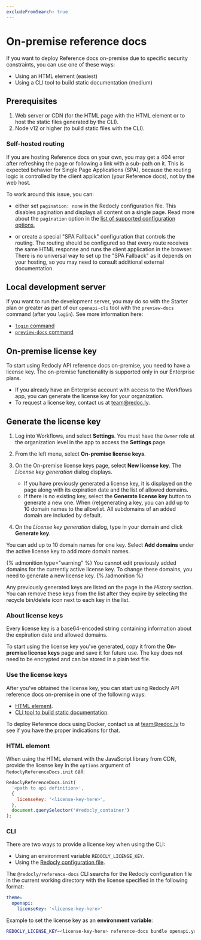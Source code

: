 ```yaml
---
excludeFromSearch: true
---
```


# On-premise reference docs

If you want to deploy Reference docs on-premise due to specific security constraints, you can use one of these ways:

- Using an HTML element (easiest)
- Using a CLI tool to build static documentation (medium)

## Prerequisites

1. Web server or CDN (for the HTML page with the HTML element or to host the static files generated by the CLI).
1. Node v12 or higher (to build static files with the CLI).

### Self-hosted routing

If you are hosting Reference docs on your own, you may get a 404 error after refreshing the page or following a link with a sub-path on it.
This is expected behavior for Single Page Applications (SPA), because the routing logic is controlled by the client application (your Reference docs), not by the web host.

To work around this issue, you can:

- either set `pagination: none` in the Redocly configuration file. This disables pagination and displays all content on a single page. Read more about the `pagination` option in the [list of supported configuration options](../configuration/functionality.md),

- or create a special "SPA Fallback" configuration that controls the routing. The routing should be configured so that every route receives the same HTML response and runs the client application in the browser. There is no universal way to set up the "SPA Fallback" as it depends on your hosting, so you may need to consult additional external documentation.

## Local development server

If you want to run the development server, you may do so with the Starter plan or greater as part of our `openapi-cli` tool with the `preview-docs` command (after you `login`). See more information here:

- [`login` command](/docs/cli/v1/commands/login)
- [`preview-docs` command](/docs/cli/v1/commands/preview-docs)

## On-premise license key

To start using Redocly API reference docs on-premise, you need to have a license key. The on-premise functionality is supported only in our Enterprise plans.

- If you already have an Enterprise account with access to the Workflows app, you can generate the license key for your organization.
- To request a license key, contact us at team@redoc.ly.

## Generate the license key

1. Log into Workflows, and select **Settings**. You must have the `Owner` role at the organization level in the app to access the **Settings** page.

2. From the left menu, select **On-premise license keys**.

3. On the On-premise license keys page, select **New license key**. The _License key generation_ dialog displays.

   - If you have previously generated a license key, it is displayed on the page along with its expiration date and the list of allowed domains.
   - If there is no existing key, select the **Generate license key** button to generate a new one. When (re)generating a key, you can add up to 10 domain names to the allowlist. All subdomains of an added domain are included by default.

4. On the _License key generation_ dialog, type in your domain and click **Generate key**.

You can add up to 10 domain names for one key. Select **Add domains** under the active license key to add more domain names.

{% admonition type="warning" %}
You cannot edit previously added domains for the currently active license key. To change these domains, you need to generate a new license key.
{% /admonition %}

Any previously generated keys are listed on the page in the _History_ section. You can remove these keys from the list after they expire by selecting the recycle bin/delete icon next to each key in the list.

### About license keys

Every license key is a base64-encoded string containing information about the expiration date and allowed domains.

To start using the license key you've generated, copy it from the **On-premise license keys** page and save it for future use. The key does not need to be encrypted and can be stored in a plain text file.

### Use the license keys

After you've obtained the license key, you can start using Redocly API reference docs on-premise in one of the following ways:

- [HTML element](on-premise-html-element.md).
- [CLI tool to build static documentation](on-premise-cli-build.md).

To deploy Reference docs using Docker, contact us at team@redoc.ly to see if you have the proper indications for that.

### HTML element

When using the HTML element with the JavaScript library from CDN, provide the license key in the `options` argument of `RedoclyReferenceDocs.init` call:

```js
RedoclyReferenceDocs.init(
  '<path to api definition>',
  {
    licenseKey: '<license-key-here>',
  },
  document.querySelector('#redocly_container')
);
```

### CLI

There are two ways to provide a license key when using the CLI:

- Using an environment variable `REDOCLY_LICENSE_KEY`.
- Using the [Redocly configuration file](/docs/cli/configuration).

The `@redocly/reference-docs` CLI searchs for the Redocly configuration file in the current working directory with the license specified in the following format:

```yaml
theme:
  openapi:
    licenseKey: '<license-key-here>'
```

Example to set the license key as an **environment variable**:

```bash
REDOCLY_LICENSE_KEY=<license-key-here> reference-docs bundle openapi.yaml
```
